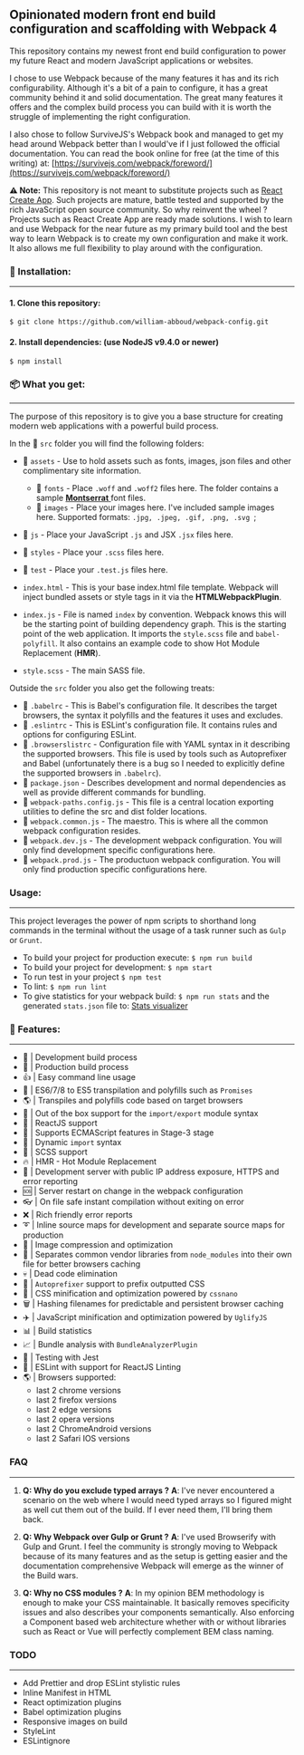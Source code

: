 ## Opinionated modern front end build configuration and scaffolding with Webpack 4

This repository contains my newest front end build configuration to power my future React and modern JavaScript applications or websites.

I chose to use Webpack because of the many features it has and its rich configurability. Although it's a bit of a pain to configure, it has a great community behind it and solid documentation. The great many features it offers and the complex build process you can build with it is worth the struggle of implementing the right configuration.

I also chose to follow SurviveJS's Webpack book and managed to get my head around Webpack better than I would've if I just followed the official documentation. You can read the book online for free (at the time of this writing) at: [https://survivejs.com/webpack/foreword/](https://survivejs.com/webpack/foreword/)

**:warning: Note:** This repository is not meant to substitute projects such as [React Create App](https://github.com/facebook/create-react-app).
Such projects are mature, battle tested and supported by the rich JavaScript open source community. So why reinvent the wheel ?
Projects such as React Create App are ready made solutions. I wish to learn and use Webpack for the near future as my primary build tool and the best way to learn Webpack is to create my own configuration and make it work. It also allows me full flexibility to play around with the configuration.

### :electric_plug: Installation:
---
 #### 1. Clone this repository:

`$ git clone https://github.com/william-abboud/webpack-config.git`

#### 2. Install dependencies: (use NodeJS v9.4.0 or newer)

`$ npm install`

### :package: What you get:
---
The purpose of this repository is to give you a base structure for creating modern web applications with a powerful build process.

In the :open_file_folder: `src` folder you will find the following folders:

 - :open_file_folder: `assets` - Use to hold assets such as fonts, images, json files and other complimentary site information.
   - :open_file_folder: `fonts` - Place `.woff` and `.woff2` files here. The folder contains a sample [**Montserrat** ](https://www.fontsquirrel.com/fonts/montserrat) font files.
   - :open_file_folder: `images` - Place your images here. I've included sample images here. Supported formats: ```.jpg, .jpeg, .gif, .png, .svg ```;
 - :open_file_folder: `js` - Place your JavaScript `.js` and JSX `.jsx` files here.
 - :open_file_folder: `styles` - Place your `.scss` files here.
 - :open_file_folder: `test` - Place your `.test.js` files here.

 - `index.html` - This is your base index.html file template. Webpack will inject bundled assets or style tags in it via the **HTMLWebpackPlugin**.
 - `index.js` - File is named `index` by convention. Webpack knows this will be the starting point of building dependency graph. This is the starting point of the web application. It imports the `style.scss` file and `babel-polyfill`. It also contains an example code to show Hot Module Replacement (**HMR**).
 - `style.scss` - The main SASS file.

Outside the `src` folder you also get the following treats:

 - :chocolate_bar: `.babelrc` - This is Babel's configuration file. It describes the target browsers, the syntax it polyfills and the features it uses and excludes.
 - :chocolate_bar: `.eslintrc` - This is ESLint's configuration file. It contains rules and options for configuring ESLint.
 - :ice_cream: `.browserslistrc` - Configuration file with YAML syntax in it describing the supported browsers. This file is used by tools such as Autoprefixer and Babel (unfortunately there is a bug so I needed to explicitly define the supported browsers in `.babelrc`).
 - :honey_pot: `package.json` - Describes development and normal dependencies as well as provide different commands for bundling.
 - :cookie: `webpack-paths.config.js` - This file is a central location exporting utilities to define the src and dist folder locations.
 - :cookie: `webpack.common.js` - The maestro. This is where all the common webpack configuration resides. 
 - :cookie: `webpack.dev.js` - The development webpack configuration. You will only find development specific configurations here.
 - :cookie: `webpack.prod.js` - The productuon webpack configuration. You will only find production specific configurations here.

### Usage:

---

This project leverages the power of npm scripts to shorthand long commands in the terminal without the
usage of a task runner such as `Gulp` or `Grunt`.

 - To build your project for production execute: `$ npm run build`
 - To build your project for development: `$ npm start`
 - To run test in your project `$ npm test`
 - To lint: `$ npm run lint`
 - To give statistics for your webpack build: `$ npm run stats` and the generated `stats.json` file to: [Stats visualizer](https://chrisbateman.github.io/webpack-visualizer/)

### :gift: Features:

---

 - :hammer: | Development build process
 - :ship: | Production build process
 - :thumbsup: | Easy command line usage
 - :100: | ES6/7/8 to ES5 transpilation and polyfills such as `Promises`
 - :earth_americas: | Transpiles and polyfills code based on target browsers
 - :gift: | Out of the box support for the `import/export` module syntax
 - :crown: | ReactJS support
 - :knife: | Supports ECMAScript features in Stage-3 stage
 - :incoming_envelope: | Dynamic `import` syntax
 - :crystal_ball: | SCSS support
 - :fire: | HMR - Hot Module Replacement
 - :satellite: | Development server with public IP address exposure, HTTPS and error reporting
 -  :sos: | Server restart on change in the webpack configuration
 - :eyeglasses: | On file safe instant compilation without exiting on error
 - :x: | Rich friendly error reports
 - :curly_loop: | Inline source maps for development and separate source maps for production
 - :sunrise: | Image compression and optimization
 - :rocket: | Separates common vendor libraries from `node_modules` into their own file for better browsers caching
 - :skull: | Dead code elimination
 - :checkered_flag: | `Autoprefixer` support to prefix outputted CSS
 - :put_litter_in_its_place: | CSS minification and optimization powered by `cssnano`
 - :wastebasket: | Hashing filenames for predictable and persistent browser caching
 - :airplane: | JavaScript minification and optimization powered by `UglifyJS`
 - :bar_chart: | Build statistics
 - :chart_with_upwards_trend: | Bundle analysis with `BundleAnalyzerPlugin`
 - :bullettrain_side: | Testing with Jest
 - :eyes: | ESLint with support for ReactJS Linting
 - :earth_americas: | Browsers supported:
   - last 2 chrome versions
   - last 2 firefox versions
   - last 2 edge versions
   - last 2 opera versions
   - last 2 ChromeAndroid versions
   - last 2 Safari IOS versions

### FAQ
---
1.  **Q: Why do you exclude typed arrays ?**
   **A**: I've never encountered a scenario on the web where I would need typed arrays so I figured might as well cut them out of the build. If I ever need them, I'll bring them back.

2.  **Q: Why Webpack over Gulp or Grunt ?**
   **A**: I've used Browserify with Gulp and Grunt. I feel the community is strongly moving to Webpack because of its many features and as the setup is getting easier and the documentation comprehensive Webpack will emerge as the winner of the Build wars.

3.  **Q: Why no CSS modules ?**
   **A**: In my opinion BEM methodology is enough to make your CSS maintainable. It basically removes specificity issues and also describes your components semantically. Also enforcing a Component based web architecture whether with or without libraries such as React or Vue will perfectly complement BEM class naming.


### TODO

---
 - Add Prettier and drop ESLint stylistic rules
 - Inline Manifest in HTML
 - React optimization plugins
 - Babel optimization plugins
 - Responsive images on build
 - StyleLint
 - ESLintignore
 